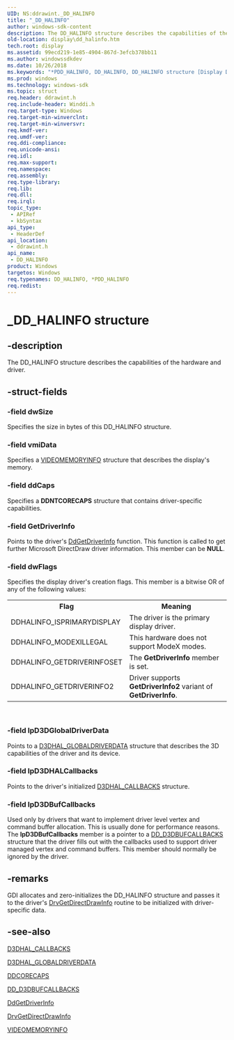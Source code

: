 ```yaml
---
UID: NS:ddrawint._DD_HALINFO
title: "_DD_HALINFO"
author: windows-sdk-content
description: The DD_HALINFO structure describes the capabilities of the hardware and driver.
old-location: display\dd_halinfo.htm
tech.root: display
ms.assetid: 99ecd219-1e85-4904-867d-3efcb378bb11
ms.author: windowssdkdev
ms.date: 10/26/2018
ms.keywords: "*PDD_HALINFO, DD_HALINFO, DD_HALINFO structure [Display Devices], PDD_HALINFO, PDD_HALINFO structure pointer [Display Devices], _DD_HALINFO, ddrawint/DD_HALINFO, ddrawint/PDD_HALINFO, ddstrcts_3b4465cc-0f18-431c-b0a5-bf5bfb854f05.xml, display.dd_halinfo"
ms.prod: windows
ms.technology: windows-sdk
ms.topic: struct
req.header: ddrawint.h
req.include-header: Winddi.h
req.target-type: Windows
req.target-min-winverclnt: 
req.target-min-winversvr: 
req.kmdf-ver: 
req.umdf-ver: 
req.ddi-compliance: 
req.unicode-ansi: 
req.idl: 
req.max-support: 
req.namespace: 
req.assembly: 
req.type-library: 
req.lib: 
req.dll: 
req.irql: 
topic_type:
 - APIRef
 - kbSyntax
api_type:
 - HeaderDef
api_location:
 - ddrawint.h
api_name:
 - DD_HALINFO
product: Windows
targetos: Windows
req.typenames: DD_HALINFO, *PDD_HALINFO
req.redist: 
---
```


# _DD_HALINFO structure


## -description


The DD_HALINFO structure describes the capabilities of the hardware and driver.


## -struct-fields




### -field dwSize

Specifies the size in bytes of this DD_HALINFO structure.


### -field vmiData

Specifies a <a href="https://msdn.microsoft.com/c5df8f26-3eb1-4743-96d1-7b73d902be8d">VIDEOMEMORYINFO</a> structure that describes the display's memory.


### -field ddCaps

Specifies a <b>DDNTCORECAPS</b> structure that contains driver-specific capabilities.


### -field GetDriverInfo

Points to the driver's <a href="https://msdn.microsoft.com/89a22163-a678-4c72-932a-ae4d17922e0b">DdGetDriverInfo</a> function. This function is called to get further Microsoft DirectDraw driver information. This member can be <b>NULL</b>.


### -field dwFlags

Specifies the display driver's creation flags. This member is a bitwise OR of any of the following values:

<table>
<tr>
<th>Flag</th>
<th>Meaning</th>
</tr>
<tr>
<td>
DDHALINFO_ISPRIMARYDISPLAY

</td>
<td>
The driver is the primary display driver.

</td>
</tr>
<tr>
<td>
DDHALINFO_MODEXILLEGAL

</td>
<td>
This hardware does not support ModeX modes.

</td>
</tr>
<tr>
<td>
DDHALINFO_GETDRIVERINFOSET

</td>
<td>
The <b>GetDriverInfo</b> member is set.

</td>
</tr>
<tr>
<td>
DDHALINFO_GETDRIVERINFO2

</td>
<td>
Driver supports <b>GetDriverInfo2</b> variant of <b>GetDriverInfo</b>.

</td>
</tr>
</table>
 


### -field lpD3DGlobalDriverData

Points to a <a href="https://msdn.microsoft.com/4aba7417-8391-4ae7-a449-dbc307cab530">D3DHAL_GLOBALDRIVERDATA</a> structure that describes the 3D capabilities of the driver and its device. 


### -field lpD3DHALCallbacks

Points to the driver's initialized <a href="https://msdn.microsoft.com/3b045732-a41f-47e7-9835-41e3ef54f14c">D3DHAL_CALLBACKS</a> structure.


### -field lpD3DBufCallbacks

Used only by drivers that want to implement driver level vertex and command buffer allocation. This is usually done for performance reasons. The <b>lpD3DBufCallbacks</b> member is a pointer to a <a href="https://msdn.microsoft.com/59fa4043-6238-49f7-b9d6-58c1f215865a">DD_D3DBUFCALLBACKS</a> structure that the driver fills out with the callbacks used to support driver managed vertex and command buffers. This member should normally be ignored by the driver. 


## -remarks



GDI allocates and zero-initializes the DD_HALINFO structure and passes it to the driver's <a href="https://msdn.microsoft.com/c6068572-bd73-4faa-b085-9608ebc450ea">DrvGetDirectDrawInfo</a> routine to be initialized with driver-specific data.




## -see-also




<a href="https://msdn.microsoft.com/3b045732-a41f-47e7-9835-41e3ef54f14c">D3DHAL_CALLBACKS</a>



<a href="https://msdn.microsoft.com/4aba7417-8391-4ae7-a449-dbc307cab530">D3DHAL_GLOBALDRIVERDATA</a>



<a href="https://msdn.microsoft.com/529d60b5-658d-4d55-a599-fa35386c01a7">DDCORECAPS</a>



<a href="https://msdn.microsoft.com/59fa4043-6238-49f7-b9d6-58c1f215865a">DD_D3DBUFCALLBACKS</a>



<a href="https://msdn.microsoft.com/89a22163-a678-4c72-932a-ae4d17922e0b">DdGetDriverInfo</a>



<a href="https://msdn.microsoft.com/c6068572-bd73-4faa-b085-9608ebc450ea">DrvGetDirectDrawInfo</a>



<a href="https://msdn.microsoft.com/c5df8f26-3eb1-4743-96d1-7b73d902be8d">VIDEOMEMORYINFO</a>
 

 

